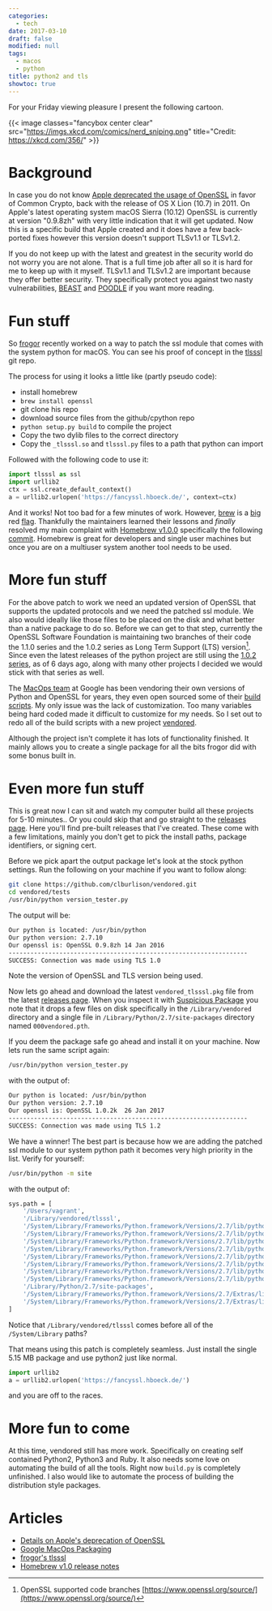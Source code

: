 ```yaml
---
categories:
  - tech
date: 2017-03-10
draft: false
modified: null
tags:
  - macos
  - python
title: python2 and tls
showtoc: true
---
```


For your Friday viewing pleasure I present the following cartoon.

{{< image classes="fancybox center clear" src="https://imgs.xkcd.com/comics/nerd_sniping.png" title="Credit: https://xkcd.com/356/" >}}

# Background

In case you do not know [Apple deprecated the usage of OpenSSL](http://stackoverflow.com/a/7406994) in favor of Common Crypto, back with the release of OS X Lion (10.7) in 2011. On Apple's latest operating system macOS Sierra (10.12) OpenSSL is currently at version "0.9.8zh" with very little indication that it will get updated. Now this is a specific build that Apple created and it does have a few back-ported fixes however this version doesn't support TLSv1.1 or TLSv1.2.

If you do not keep up with the latest and greatest in the security world do not worry you are not alone. That is a full time job after all so it is hard for me to keep up with it myself. TLSv1.1 and TLSv1.2 are important because they offer better security. They specifically protect you against two nasty vulnerabilities, [BEAST](http://www.webopedia.com/TERM/S/ssl_beast.html) and [POODLE](https://www.us-cert.gov/ncas/alerts/TA14-290A) if you want more reading.

# Fun stuff

So [frogor](https://michaellynn.github.io/about/) recently worked on a way to patch the ssl module that comes with the system python for macOS. You can see his proof of concept in the [tlsssl](https://github.com/pudquick/tlsssl) git repo.

The process for using it looks a little like (partly pseudo code):

- install homebrew
- `brew install openssl`
- git clone his repo
- download source files from the github/cpython repo
- `python setup.py build` to compile the project
- Copy the two dylib files to the correct directory
- Copy the `_tlsssl.so` and `tlsssl.py` files to a path that python can import

Followed with the following code to use it:

```python
import tlsssl as ssl
import urllib2
ctx = ssl.create_default_context()
a = urllib2.urlopen('https://fancyssl.hboeck.de/', context=ctx)
```

And it works! Not too bad for a few minutes of work. However, [brew](https://github.com/Homebrew/legacy-homebrew/issues/20424) is a [big](https://github.com/Homebrew/legacy-homebrew/issues/47450) red [flag](https://github.com/Homebrew/legacy-homebrew/issues/45625). Thankfully the maintainers learned their lessons and _finally_ resolved my main complaint with [Homebrew v1.0.0](https://github.com/Homebrew/brew/releases/tag/1.0.0) specifically the following [commit](https://github.com/Homebrew/brew/releases/tag/1.0.0). Homebrew is great for developers and single user machines but once you are on a multiuser system another tool needs to be used.

# More fun stuff

For the above patch to work we need an updated version of OpenSSL that supports the updated protocols and we need the patched ssl module. We also would ideally like those files to be placed on the disk and what better than a native package to do so. Before we can get to that step, currently the OpenSSL Software Foundation is maintaining two branches of their code the 1.1.0 series and the 1.0.2 series as Long Term Support (LTS) version[^1]. Since even the latest releases of the python project are still using the [1.0.2 series](https://github.com/python/cpython/pull/459), as of 6 days ago, along with many other projects I decided we would stick with that series as well.

The [MacOps team](https://github.com/google/macops) at Google has been vendoring their own versions of Python and OpenSSL for years, they even open sourced some of their [build scripts](https://github.com/google/macops/tree/master/packages). My only issue was the lack of customization. Too many variables being hard coded made it difficult to customize for my needs. So I set out to redo all of the build scripts with a new project [vendored](https://github.com/clburlison/vendored).

Although the project isn't complete it has lots of functionality finished. It mainly allows you to create a single package for all the bits frogor did with some bonus built in.

# Even more fun stuff

This is great now I can sit and watch my computer build all these projects for 5-10 minutes.. Or you could skip that and go straight to the [releases page](https://github.com/clburlison/vendored/releases). Here you'll find pre-built releases that I've created. These come with a few limitations, mainly you don't get to pick the install paths, package identifiers, or signing cert.

Before we pick apart the output package let's look at the stock python settings. Run the following on your machine if you want to follow along:

```bash
git clone https://github.com/clburlison/vendored.git
cd vendored/tests
/usr/bin/python version_tester.py
```

The output will be:

```bash
Our python is located: /usr/bin/python
Our python version: 2.7.10
Our openssl is: OpenSSL 0.9.8zh 14 Jan 2016
------------------------------------------------------------------
SUCCESS: Connection was made using TLS 1.0
```

Note the version of OpenSSL and TLS version being used.

Now lets go ahead and download the latest `vendored_tlsssl.pkg` file from the latest [releases page](https://github.com/clburlison/vendored/releases/latest). When you inspect it with [Suspicious Package](http://www.mothersruin.com/software/SuspiciousPackage/) you note that it drops a few files on disk specifically in the `/Library/vendored` directory and a single file in `/Library/Python/2.7/site-packages` directory named `000vendored.pth`.

If you deem the package safe go ahead and install it on your machine. Now lets run the same script again:

```bash
/usr/bin/python version_tester.py
```

with the output of:

```bash
Our python is located: /usr/bin/python
Our python version: 2.7.10
Our openssl is: OpenSSL 1.0.2k  26 Jan 2017
------------------------------------------------------------------
SUCCESS: Connection was made using TLS 1.2
```

We have a winner! The best part is because how we are adding the patched ssl module to our system python path it becomes very high priority in the list. Verify for yourself:

```bash
/usr/bin/python -m site
```

with the output of:

```bash
sys.path = [
    '/Users/vagrant',
    '/Library/vendored/tlsssl',
    '/System/Library/Frameworks/Python.framework/Versions/2.7/lib/python27.zip',
    '/System/Library/Frameworks/Python.framework/Versions/2.7/lib/python2.7',
    '/System/Library/Frameworks/Python.framework/Versions/2.7/lib/python2.7/plat-darwin',
    '/System/Library/Frameworks/Python.framework/Versions/2.7/lib/python2.7/plat-mac',
    '/System/Library/Frameworks/Python.framework/Versions/2.7/lib/python2.7/plat-mac/lib-scriptpackages',
    '/System/Library/Frameworks/Python.framework/Versions/2.7/lib/python2.7/lib-tk',
    '/System/Library/Frameworks/Python.framework/Versions/2.7/lib/python2.7/lib-old',
    '/System/Library/Frameworks/Python.framework/Versions/2.7/lib/python2.7/lib-dynload',
    '/Library/Python/2.7/site-packages',
    '/System/Library/Frameworks/Python.framework/Versions/2.7/Extras/lib/python',
    '/System/Library/Frameworks/Python.framework/Versions/2.7/Extras/lib/python/PyObjC',
]
```

Notice that `/Library/vendored/tlsssl` comes before all of the `/System/Library` paths?

That means using this patch is completely seamless. Just install the single 5.15 MB package and use python2 just like normal.

```python
import urllib2
a = urllib2.urlopen('https://fancyssl.hboeck.de/')
```

and you are off to the races.

# More fun to come

At this time, vendored still has more work. Specifically on creating self contained Python2, Python3 and Ruby. It also needs some love on automating the build of all the tools. Right now `build.py` is completely unfinished. I also would like to automate the process of building the distribution style packages.

# Articles

- [Details on Apple's deprecation of OpenSSL](http://stackoverflow.com/a/7406994)
- [Google MacOps Packaging](https://github.com/google/macops/tree/master/packages)
- [frogor's tlsssl](https://github.com/pudquick/tlsssl)
- [Homebrew v1.0 release notes](https://github.com/Homebrew/brew/releases/tag/1.0.0)

[^1]: OpenSSL supported code branches [https://www.openssl.org/source/](https://www.openssl.org/source/)
